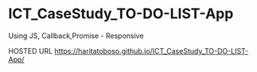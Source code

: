 # ICT_CaseStudy_TO-DO-LIST-App
Using JS, Callback,Promise - Responsive


HOSTED URL
https://haritatoboso.github.io/ICT_CaseStudy_TO-DO-LIST-App/

